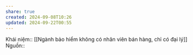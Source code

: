 ```yaml
---
share: true
created: 2024-09-08T10:26
updated: 2024-09-22T00:55
---
```

Khái niệm:: 
[[Ngành bảo hiểm không có nhân viên bán hàng, chỉ có đại lý]]
Nguồn:: 
